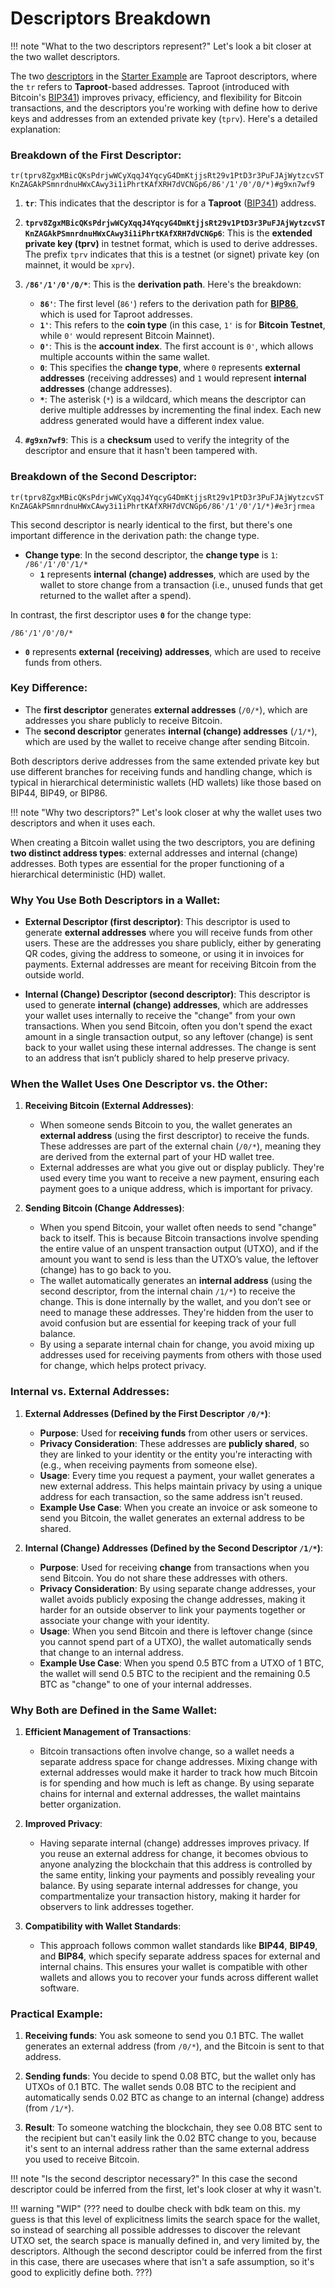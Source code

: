 # Descriptors Breakdown

!!! note "What to the two descriptors represent?"
    Let's look a bit closer at the two wallet descriptors.

<p>The two <a href="https://github.com/bitcoin/bitcoin/blob/master/doc/descriptors.md" target="_blank">descriptors</a> in the <a href="/cookbook/starter">Starter Example</a> are Taproot descriptors, where the <code>tr</code> refers to <strong>Taproot</strong>-based addresses. Taproot (introduced with Bitcoin's <a href="https://github.com/bitcoin/bips/blob/master/bip-0341.mediawiki" target="_blank">BIP341</a>) improves privacy, efficiency, and flexibility for Bitcoin transactions, and the descriptors you're working with define how to derive keys and addresses from an extended private key (<code>tprv</code>). Here's a detailed explanation:</p><h3>Breakdown of the First Descriptor:</h3>
<code class="!whitespace-pre hljs language-bash"><span class="hljs-built_in">tr</span>(tprv8ZgxMBicQKsPdrjwWCyXqqJ4YqcyG4DmKtjjsRt29v1PtD3r3PuFJAjWytzcvSTKnZAGAkPSmnrdnuHWxCAwy3i1iPhrtKAfXRH7dVCNGp6/86<span class="hljs-string">'/1'</span>/0<span class="hljs-string">'/0/*)#g9xn7wf9
</span></code>
<ol><li><p><strong><code>tr</code></strong>: This indicates that the descriptor is for a <strong>Taproot</strong> (<a href="https://github.com/bitcoin/bips/blob/master/bip-0341.mediawiki" target="_blank">BIP341</a>) address.</p></li><li><p><strong><code>tprv8ZgxMBicQKsPdrjwWCyXqqJ4YqcyG4DmKtjjsRt29v1PtD3r3PuFJAjWytzcvSTKnZAGAkPSmnrdnuHWxCAwy3i1iPhrtKAfXRH7dVCNGp6</code></strong>: This is the <strong>extended private key (tprv)</strong> in testnet format, which is used to derive addresses. The prefix <code>tprv</code> indicates that this is a testnet (or signet) private key (on mainnet, it would be <code>xprv</code>).</p></li><li><p><strong><code>/86'/1'/0'/0/*</code></strong>: This is the <strong>derivation path</strong>. Here's the breakdown:</p><ul><li><strong><code>86'</code></strong>: The first level (<code>86'</code>) refers to the derivation path for <strong><a href="https://github.com/bitcoin/bips/blob/master/bip-0086.mediawiki" target="_blank">BIP86</a></strong>, which is used for Taproot addresses.</li><li><strong><code>1'</code></strong>: This refers to the <strong>coin type</strong> (in this case, <code>1'</code> is for <strong>Bitcoin Testnet</strong>, while <code>0'</code> would represent Bitcoin Mainnet).</li><li><strong><code>0'</code></strong>: This is the <strong>account index</strong>. The first account is <code>0'</code>, which allows multiple accounts within the same wallet.</li><li><strong><code>0</code></strong>: This specifies the <strong>change type</strong>, where <code>0</code> represents <strong>external addresses</strong> (receiving addresses) and <code>1</code> would represent <strong>internal addresses</strong> (change addresses).</li><li><strong><code>*</code></strong>: The asterisk (<code>*</code>) is a wildcard, which means the descriptor can derive multiple addresses by incrementing the final index. Each new address generated would have a different index value.</li></ul></li><li><p><strong><code>#g9xn7wf9</code></strong>: This is a <strong>checksum</strong> used to verify the integrity of the descriptor and ensure that it hasn't been tampered with.</p></li></ol><h3>Breakdown of the Second Descriptor:</h3><code class="!whitespace-pre hljs language-bash"><span class="hljs-built_in">tr</span>(tprv8ZgxMBicQKsPdrjwWCyXqqJ4YqcyG4DmKtjjsRt29v1PtD3r3PuFJAjWytzcvSTKnZAGAkPSmnrdnuHWxCAwy3i1iPhrtKAfXRH7dVCNGp6/86<span class="hljs-string">'/1'</span>/0<span class="hljs-string">'/1/*)#e3rjrmea
</span></code><p>This second descriptor is nearly identical to the first, but there's one important difference in the derivation path: the change type.</p><ul><li><strong>Change type</strong>: In the second descriptor, the <strong>change type</strong> is <code>1</code>:<br/><code class="!whitespace-pre hljs language-bash">/86<span class="hljs-string">'/1'</span>/0<span class="hljs-string">'/1/*
</span></code><ul><li><strong><code>1</code></strong> represents <strong>internal (change) addresses</strong>, which are used by the wallet to store change from a transaction (i.e., unused funds that get returned to the wallet after a spend).</li></ul></li></ul><p>In contrast, the first descriptor uses <strong><code>0</code></strong> for the change type:</p><code class="!whitespace-pre hljs language-bash">/86<span class="hljs-string">'/1'</span>/0<span class="hljs-string">'/0/*
</span></code><ul><li><strong><code>0</code></strong> represents <strong>external (receiving) addresses</strong>, which are used to receive funds from others.</li></ul><h3>Key Difference:</h3><ul><li>The <strong>first descriptor</strong> generates <strong>external addresses</strong> (<code>/0/*</code>), which are addresses you share publicly to receive Bitcoin.</li><li>The <strong>second descriptor</strong> generates <strong>internal (change) addresses</strong> (<code>/1/*</code>), which are used by the wallet to receive change after sending Bitcoin.</li></ul><p>Both descriptors derive addresses from the same extended private key but use different branches for receiving funds and handling change, which is typical in hierarchical deterministic wallets (HD wallets) like those based on BIP44, BIP49, or BIP86.</p>

!!! note "Why two descriptors?"
    Let's look closer at why the wallet uses two descriptors and when it uses each.

<p>When creating a Bitcoin wallet using the two descriptors, you are defining <strong>two distinct address types</strong>: external addresses and internal (change) addresses. Both types are essential for the proper functioning of a hierarchical deterministic (HD) wallet.</p><h3>Why You Use Both Descriptors in a Wallet:</h3><ul><li><p><strong>External Descriptor (first descriptor)</strong>: This descriptor is used to generate <strong>external addresses</strong> where you will receive funds from other users. These are the addresses you share publicly, either by generating QR codes, giving the address to someone, or using it in invoices for payments. External addresses are meant for receiving Bitcoin from the outside world.</p></li><li><p><strong>Internal (Change) Descriptor (second descriptor)</strong>: This descriptor is used to generate <strong>internal (change) addresses</strong>, which are addresses your wallet uses internally to receive the "change" from your own transactions. When you send Bitcoin, often you don't spend the exact amount in a single transaction output, so any leftover (change) is sent back to your wallet using these internal addresses. The change is sent to an address that isn’t publicly shared to help preserve privacy.</p></li></ul><h3>When the Wallet Uses One Descriptor vs. the Other:</h3><ol><li><p><strong>Receiving Bitcoin (External Addresses)</strong>:</p><ul><li>When someone sends Bitcoin to you, the wallet generates an <strong>external address</strong> (using the first descriptor) to receive the funds. These addresses are part of the external chain (<code>/0/*</code>), meaning they are derived from the external part of your HD wallet tree.</li><li>External addresses are what you give out or display publicly. They're used every time you want to receive a new payment, ensuring each payment goes to a unique address, which is important for privacy.</li></ul></li><li><p><strong>Sending Bitcoin (Change Addresses)</strong>:</p><ul><li>When you spend Bitcoin, your wallet often needs to send "change" back to itself. This is because Bitcoin transactions involve spending the entire value of an unspent transaction output (UTXO), and if the amount you want to send is less than the UTXO’s value, the leftover (change) has to go back to you.</li><li>The wallet automatically generates an <strong>internal address</strong> (using the second descriptor, from the internal chain <code>/1/*</code>) to receive the change. This is done internally by the wallet, and you don’t see or need to manage these addresses. They're hidden from the user to avoid confusion but are essential for keeping track of your full balance.</li><li>By using a separate internal chain for change, you avoid mixing up addresses used for receiving payments from others with those used for change, which helps protect privacy.</li></ul></li></ol><h3>Internal vs. External Addresses:</h3><ol><li><p><strong>External Addresses (Defined by the First Descriptor <code>/0/*</code>)</strong>:</p><ul><li><strong>Purpose</strong>: Used for <strong>receiving funds</strong> from other users or services.</li><li><strong>Privacy Consideration</strong>: These addresses are <strong>publicly shared</strong>, so they are linked to your identity or the entity you're interacting with (e.g., when receiving payments from someone else).</li><li><strong>Usage</strong>: Every time you request a payment, your wallet generates a new external address. This helps maintain privacy by using a unique address for each transaction, so the same address isn't reused.</li><li><strong>Example Use Case</strong>: When you create an invoice or ask someone to send you Bitcoin, the wallet generates an external address to be shared.</li></ul></li><li><p><strong>Internal (Change) Addresses (Defined by the Second Descriptor <code>/1/*</code>)</strong>:</p><ul><li><strong>Purpose</strong>: Used for receiving <strong>change</strong> from transactions when you send Bitcoin. You do not share these addresses with others.</li><li><strong>Privacy Consideration</strong>: By using separate change addresses, your wallet avoids publicly exposing the change addresses, making it harder for an outside observer to link your payments together or associate your change with your identity.</li><li><strong>Usage</strong>: When you send Bitcoin and there is leftover change (since you cannot spend part of a UTXO), the wallet automatically sends that change to an internal address.</li><li><strong>Example Use Case</strong>: When you spend 0.5 BTC from a UTXO of 1 BTC, the wallet will send 0.5 BTC to the recipient and the remaining 0.5 BTC as "change" to one of your internal addresses.</li></ul></li></ol><h3>Why Both are Defined in the Same Wallet:</h3><ol><li><p><strong>Efficient Management of Transactions</strong>:</p><ul><li>Bitcoin transactions often involve change, so a wallet needs a separate address space for change addresses. Mixing change with external addresses would make it harder to track how much Bitcoin is for spending and how much is left as change. By using separate chains for internal and external addresses, the wallet maintains better organization.</li></ul></li><li><p><strong>Improved Privacy</strong>:</p><ul><li>Having separate internal (change) addresses improves privacy. If you reuse an external address for change, it becomes obvious to anyone analyzing the blockchain that this address is controlled by the same entity, linking your payments and possibly revealing your balance. By using separate internal addresses for change, you compartmentalize your transaction history, making it harder for observers to link addresses together.</li></ul></li><li><p><strong>Compatibility with Wallet Standards</strong>:</p><ul><li>This approach follows common wallet standards like <strong>BIP44</strong>, <strong>BIP49</strong>, and <strong>BIP84</strong>, which specify separate address spaces for external and internal chains. This ensures your wallet is compatible with other wallets and allows you to recover your funds across different wallet software.</li></ul></li></ol><h3>Practical Example:</h3><ol><li><p><strong>Receiving funds</strong>: You ask someone to send you 0.1 BTC. The wallet generates an external address (from <code>/0/*</code>), and the Bitcoin is sent to that address.</p></li><li><p><strong>Sending funds</strong>: You decide to spend 0.08 BTC, but the wallet only has UTXOs of 0.1 BTC. The wallet sends 0.08 BTC to the recipient and automatically sends 0.02 BTC as change to an internal (change) address (from <code>/1/*</code>).</p></li><li><p><strong>Result</strong>: To someone watching the blockchain, they see 0.08 BTC sent to the recipient but can't easily link the 0.02 BTC change to you, because it's sent to an internal address rather than the same external address you used to receive Bitcoin.</p></li></ol>

!!! note "Is the second descriptor necessary?"
    In this case the second descriptor could be inferred from the first, let's look closer at why it wasn't.

!!! warning "WIP"
    (??? need to doulbe check with bdk team on this. my guess is that this level of explicitness limits the search space for the wallet, so instead of searching all possible addresses to discover the relevant UTXO set, the search space is manually defined in, and very limited by, the descriptors. Although the second descriptor could be inferred from the first in this case, there are usecases where that isn't a safe assumption, so it's good to explicitly define both. ???)